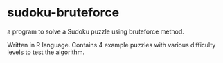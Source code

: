 # sudoku-bruteforce
 
a program to solve a Sudoku puzzle using bruteforce method.

Written in R language. Contains 4 example puzzles with various difficulty levels to test the algorithm.
